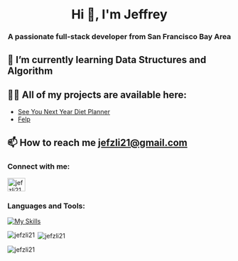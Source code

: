 <h1 align="center">Hi 👋, I'm Jeffrey</h1>
<h3 align="center">A passionate full-stack developer from San Francisco Bay Area</h3>

## 🌱 I’m currently learning **Data Structures and Algorithm**

## 👨‍💻 All of my projects are available here:
* [See You Next Year Diet Planner](https://jefzli21.github.io/See_You_Next_Year_Diet_Planner/)
* [Felp](https://felp-e.herokuapp.com/)

## 📫 How to reach me **jefzli21@gmail.com**

<h3 align="left">Connect with me:</h3>
<p align="left">
<a href="https://linkedin.com/in/jefzli21" target="blank"><img align="center" src="https://raw.githubusercontent.com/rahuldkjain/github-profile-readme-generator/master/src/images/icons/Social/linked-in-alt.svg" alt="jefzli21" height="30" width="40" /></a>
</p>

<h3 align="left">Languages and Tools:</h3>

[![My Skills](https://skillicons.dev/icons?i=react,redux,js,html,css,postgres,rails,ruby,nodejs,mongodb,express)](https://skillicons.dev)

<p><img align="left" src="https://github-readme-stats.vercel.app/api/top-langs?username=jefzli21&show_icons=true&locale=en&layout=compact" alt="jefzli21" /></p>

<p>&nbsp;<img align="center" src="https://github-readme-stats.vercel.app/api?username=jefzli21&show_icons=true&locale=en" alt="jefzli21" /></p>

<p><img align="center" src="https://github-readme-streak-stats.herokuapp.com/?user=jefzli21&" alt="jefzli21" /></p>
